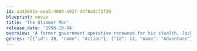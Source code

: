 ```yaml
---
id: aa42601e-eaa5-4000-a92f-d5f8a5cf2f26
blueprint: movie
title: 'The Glimmer Man'
release_date: '1996-10-04'
overview: 'A former government operative renowned for his stealth, Jack Cole is now a Los Angeles police detective. When a series of horrible murders occurs in the metro area, Cole is assigned to the case, along with tough-talking fellow cop Jim Campbell. Although the two men clash, they gradually become effective partners as they uncover a conspiracy linked to the killings, which also involves terrorism and organized crime.'
genres: '[{"id": 28, "name": "Action"}, {"id": 12, "name": "Adventure"}, {"id": 80, "name": "Crime"}, {"id": 18, "name": "Drama"}, {"id": 53, "name": "Thriller"}]'
---
```

